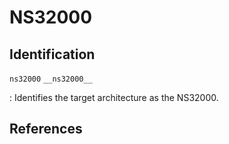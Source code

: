 # NS32000

## Identification

`ns32000`
`__ns32000__`

: Identifies the target architecture as the NS32000.

## References

<!---
#define CPP_PREDEFINES "-Dns32000 -Dunix -Asystem=unix -Acpu=ns32k -Amachine=ns32k"
--->
